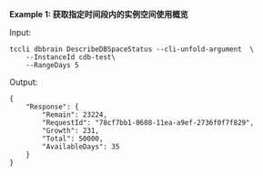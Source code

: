 **Example 1: 获取指定时间段内的实例空间使用概览**



Input: 

```
tccli dbbrain DescribeDBSpaceStatus --cli-unfold-argument  \
    --InstanceId cdb-test\
    --RangeDays 5
```

Output: 
```
{
    "Response": {
        "Remain": 23224,
        "RequestId": "78cf7bb1-0608-11ea-a9ef-2736f0f7f829",
        "Growth": 231,
        "Total": 50000,
        "AvailableDays": 35
    }
}
```

